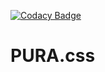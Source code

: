 [![Codacy Badge](https://api.codacy.com/project/badge/Grade/0f1050781cd847b1a6009f6ddb9fe9c4)](https://www.codacy.com/project/astorino-design/pura.css/dashboard?utm_source=github.com&amp;utm_medium=referral&amp;utm_content=equinusocio/pura.css&amp;utm_campaign=Badge_Grade_Dashboard)

# PURA.css